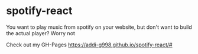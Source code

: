 # spotify-react
You want to play music from spotify on your website, but don't want to build the actual player? Worry not

Check out my GH-Pages https://addi-g998.github.io/spotify-react/#


